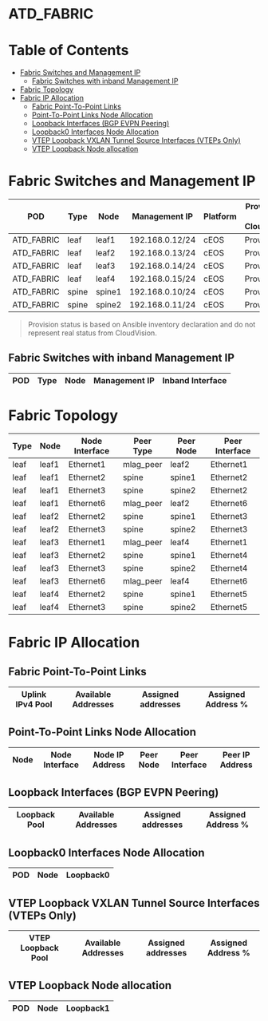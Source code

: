 # ATD_FABRIC

# Table of Contents

- [Fabric Switches and Management IP](#fabric-switches-and-management-ip)
  - [Fabric Switches with inband Management IP](#fabric-switches-with-inband-management-ip)
- [Fabric Topology](#fabric-topology)
- [Fabric IP Allocation](#fabric-ip-allocation)
  - [Fabric Point-To-Point Links](#fabric-point-to-point-links)
  - [Point-To-Point Links Node Allocation](#point-to-point-links-node-allocation)
  - [Loopback Interfaces (BGP EVPN Peering)](#loopback-interfaces-bgp-evpn-peering)
  - [Loopback0 Interfaces Node Allocation](#loopback0-interfaces-node-allocation)
  - [VTEP Loopback VXLAN Tunnel Source Interfaces (VTEPs Only)](#vtep-loopback-vxlan-tunnel-source-interfaces-vteps-only)
  - [VTEP Loopback Node allocation](#vtep-loopback-node-allocation)

# Fabric Switches and Management IP

| POD | Type | Node | Management IP | Platform | Provisioned in CloudVision |
| --- | ---- | ---- | ------------- | -------- | -------------------------- |
| ATD_FABRIC | leaf | leaf1 | 192.168.0.12/24 | cEOS | Provisioned |
| ATD_FABRIC | leaf | leaf2 | 192.168.0.13/24 | cEOS | Provisioned |
| ATD_FABRIC | leaf | leaf3 | 192.168.0.14/24 | cEOS | Provisioned |
| ATD_FABRIC | leaf | leaf4 | 192.168.0.15/24 | cEOS | Provisioned |
| ATD_FABRIC | spine | spine1 | 192.168.0.10/24 | cEOS | Provisioned |
| ATD_FABRIC | spine | spine2 | 192.168.0.11/24 | cEOS | Provisioned |

> Provision status is based on Ansible inventory declaration and do not represent real status from CloudVision.

## Fabric Switches with inband Management IP
| POD | Type | Node | Management IP | Inband Interface |
| --- | ---- | ---- | ------------- | ---------------- |

# Fabric Topology

| Type | Node | Node Interface | Peer Type | Peer Node | Peer Interface |
| ---- | ---- | -------------- | --------- | ----------| -------------- |
| leaf | leaf1 | Ethernet1 | mlag_peer | leaf2 | Ethernet1 |
| leaf | leaf1 | Ethernet2 | spine | spine1 | Ethernet2 |
| leaf | leaf1 | Ethernet3 | spine | spine2 | Ethernet2 |
| leaf | leaf1 | Ethernet6 | mlag_peer | leaf2 | Ethernet6 |
| leaf | leaf2 | Ethernet2 | spine | spine1 | Ethernet3 |
| leaf | leaf2 | Ethernet3 | spine | spine2 | Ethernet3 |
| leaf | leaf3 | Ethernet1 | mlag_peer | leaf4 | Ethernet1 |
| leaf | leaf3 | Ethernet2 | spine | spine1 | Ethernet4 |
| leaf | leaf3 | Ethernet3 | spine | spine2 | Ethernet4 |
| leaf | leaf3 | Ethernet6 | mlag_peer | leaf4 | Ethernet6 |
| leaf | leaf4 | Ethernet2 | spine | spine1 | Ethernet5 |
| leaf | leaf4 | Ethernet3 | spine | spine2 | Ethernet5 |

# Fabric IP Allocation

## Fabric Point-To-Point Links

| Uplink IPv4 Pool | Available Addresses | Assigned addresses | Assigned Address % |
| ---------------- | ------------------- | ------------------ | ------------------ |

## Point-To-Point Links Node Allocation

| Node | Node Interface | Node IP Address | Peer Node | Peer Interface | Peer IP Address |
| ---- | -------------- | --------------- | --------- | -------------- | --------------- |

## Loopback Interfaces (BGP EVPN Peering)

| Loopback Pool | Available Addresses | Assigned addresses | Assigned Address % |
| ------------- | ------------------- | ------------------ | ------------------ |

## Loopback0 Interfaces Node Allocation

| POD | Node | Loopback0 |
| --- | ---- | --------- |

## VTEP Loopback VXLAN Tunnel Source Interfaces (VTEPs Only)

| VTEP Loopback Pool | Available Addresses | Assigned addresses | Assigned Address % |
| --------------------- | ------------------- | ------------------ | ------------------ |

## VTEP Loopback Node allocation

| POD | Node | Loopback1 |
| --- | ---- | --------- |
